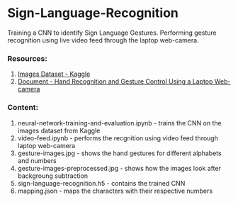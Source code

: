 # Sign-Language-Recognition
Training a CNN to identify Sign Language Gestures. Performing gesture recognition using live video feed through the laptop web-camera.

### Resources:
1. [Images Dataset - Kaggle](https://www.kaggle.com/ahmedkhanak1995/sign-language-gesture-images-dataset)
2. [Document - Hand Recognition and Gesture Control Using a Laptop Web-camera](https://web.stanford.edu/class/cs231a/prev_projects_2016/CS231A_Project_Final.pdf)

### Content:
1. neural-network-training-and-evaluation.ipynb - trains the CNN on the images dataset from Kaggle
2. video-feed.ipynb - performs the recgnition using video feed through laptop web-camera
3. gesture-images.jpg - shows the hand gestures for different alphabets and numbers
4. gesture-images-preprocessed.jpg - shows how the images look after backgroung subtraction
5. sign-language-recognition.h5 - contains the trained CNN
6. mapping.json - maps the characters with their respective numbers
